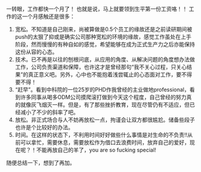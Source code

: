 <html><body><p>一转眼，工作都快一个月了！
也就是说，马上就要领到生平第一份工资咯！！
工作的这一个月感触还是很多：
</p><ol><li>宽松。不知道是自己刚来，尚被算做是0.5个员工的缘故还是之前读研期间被push的太狠了抑或是确实公司那种宽松的环境的缘故，感觉工作虽处在上手阶段，然而慢慢的有种自如的感觉，希望能够在成为正式生产力之后亦能保持这份从容的心态。</li><li>技术。已不再是以往的刨根问底，从应用的角度、从解决问题的角度想办法做工作，公司负责渠道和保障，也许这才是曾经那句“我不关心过程，只关心结果”的真正意义吧。另外，心中也不能抱着浅尝辄止的心态面对工作，要不得要不得！</li><li>“赶早”。看到中科院的一位25岁的PHD作我曾经的主业做地professional，看到许多同事从喝多ODM公司摸爬滚打做到今天这个程度，自己曾经的努力真的就像灰飞烟灭一样。但是，有了那些挫折教育，现在尽管仍有不适应，但已经减小了不少的斜率了吧。</li><li>放松。非正式场合与人不妨再放松一点，拘谨会让双方都很尴尬。储备些段子也许是个比较好的办法。</li><li>时间。在这样的状态下，不利用时间好好做些什么事情是对生命的不负责!!从前可以拿忙，需要休息，需要放松作为借口去浪费时间，放弃自己的爱好，现在呢？！不能再放自己的羊了，you are so fucking special!</li></ol>随便总结一下，想到了再加。</body></html>
